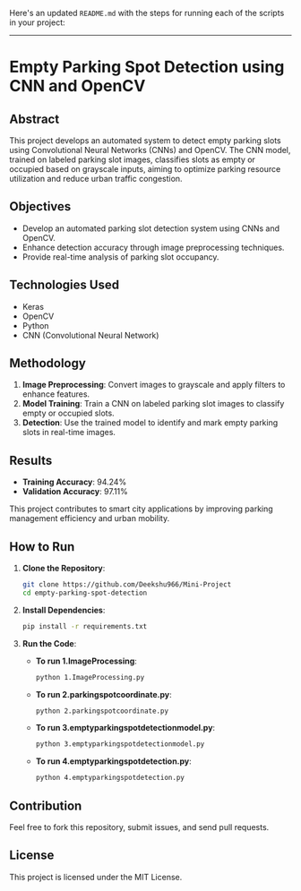 Here's an updated `README.md` with the steps for running each of the scripts in your project:

---

# Empty Parking Spot Detection using CNN and OpenCV

## Abstract

This project develops an automated system to detect empty parking slots using Convolutional Neural Networks (CNNs) and OpenCV. The CNN model, trained on labeled parking slot images, classifies slots as empty or occupied based on grayscale inputs, aiming to optimize parking resource utilization and reduce urban traffic congestion.

## Objectives

- Develop an automated parking slot detection system using CNNs and OpenCV.
- Enhance detection accuracy through image preprocessing techniques.
- Provide real-time analysis of parking slot occupancy.

## Technologies Used

- Keras
- OpenCV
- Python
- CNN (Convolutional Neural Network)

## Methodology

1. **Image Preprocessing**: Convert images to grayscale and apply filters to enhance features.
2. **Model Training**: Train a CNN on labeled parking slot images to classify empty or occupied slots.
3. **Detection**: Use the trained model to identify and mark empty parking slots in real-time images.

## Results

- **Training Accuracy**: 94.24%
- **Validation Accuracy**: 97.11%

This project contributes to smart city applications by improving parking management efficiency and urban mobility.

## How to Run

1. **Clone the Repository**:
   ```bash
   git clone https://github.com/Deekshu966/Mini-Project
   cd empty-parking-spot-detection
   ```

2. **Install Dependencies**:
   ```bash
   pip install -r requirements.txt
   ```

3. **Run the Code**:

   - **To run 1.ImageProcessing**:
     ```bash
     python 1.ImageProcessing.py
     ```

   - **To run 2.parkingspotcoordinate.py**:
     ```bash
     python 2.parkingspotcoordinate.py
     ```

   - **To run 3.emptyparkingspotdetectionmodel.py**:
     ```bash
     python 3.emptyparkingspotdetectionmodel.py
     ```

   - **To run 4.emptyparkingspotdetection.py**:
     ```bash
     python 4.emptyparkingspotdetection.py
     ```

## Contribution

Feel free to fork this repository, submit issues, and send pull requests.

## License

This project is licensed under the MIT License.

